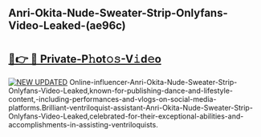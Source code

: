 ## Anri-Okita-Nude-Sweater-Strip-Onlyfans-Video-Leaked-(ae96c)


# <h2><a href="https://mediaupload.pro?-19M">🔗👉 🔴 Private-P𝚑ot𝚘𝚜-V𝚒d𝚎o</a></h2>

[![NEW UPDATED](https://i.imgur.com/0qMVB7G.gif)](https://mediaupload.pro?-19M)
Online-influencer-Anri-Okita-Nude-Sweater-Strip-Onlyfans-Video-Leaked,known-for-publishing-dance-and-lifestyle-content,-including-performances-and-vlogs-on-social-media-platforms.Brilliant-ventriloquist-assistant-Anri-Okita-Nude-Sweater-Strip-Onlyfans-Video-Leaked,celebrated-for-their-exceptional-abilities-and-accomplishments-in-assisting-ventriloquists.  
